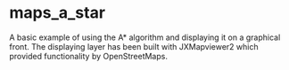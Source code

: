 # maps_a_star

A basic example of using the A* algorithm and displaying it on a graphical front.
The displaying layer has been built with JXMapviewer2 which provided functionality by OpenStreetMaps.
